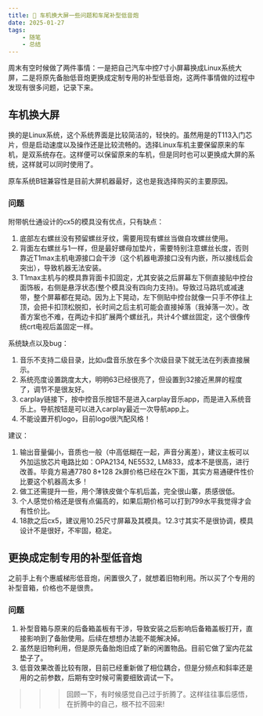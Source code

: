 ```yaml
---
title: 🤹 车机换大屏一些问题和车尾补型低音炮
date: 2025-01-27
tags: 
    - 随笔
    - 总结
---
```


周末有空时候做了两件事情：一是把自己汽车中控7寸小屏幕换成Linux系统大屏，二是将原先备胎低音炮更换成定制专用的补型低音炮，这两件事情做的过程中发现有很多问题，记录下来。

## 车机换大屏

换的是Linux系统，这个系统界面是比较简洁的，轻快的。虽然用是的T113入门芯片，但是启动速度以及操作还是比较流畅的。选择Linux车机主要保留原来的车机，是双系统存在。这样便可以保留原来的车机，但是同时也可以更换成大屏的系统，这样就可以同时使用了。

原车系统B钮兼容性是目前大屏机器最好，这也是我选择购买的主要原因。

<!--more-->

### 问题

附带帆仕通设计的cx5的模具没有优点，只有缺点：

1. 底部左右螺丝没有预留螺丝牙纹，需要用现有螺丝当做自攻螺丝使用。
2. 背面左右螺丝与1一样，但是最好螺母加垫片，需要特别注意螺丝长度，否则靠近T1max主机电源接口会干涉（这个机器电源接口没有内嵌，所以接线后会突出），导致机器无法安装。
3. T1max主机与的模具靠背面卡扣固定，尤其安装之后屏幕左下侧直接贴中控台面饰板，右侧是悬浮状态(整个模具没有四向力支持)。导致过马路坑或减速带，整个屏幕都在晃动。因为上下晃动，左下侧贴中控台就像一只手不停往上顶，会把卡扣顶松脱扣，长时间之后主机可能会直接掉落（我掉落一次）。改善方案也不难，在两边卡扣扩展两个螺丝孔，共计4个螺丝固定，这个很像传统crt电视后盖固定一样。

系统缺点以及bug：

1. 音乐不支持二级目录，比如u盘音乐放在多个次级目录下就无法在列表直接展示。
2. 系统亮度设置跳度太大，明明63已经很亮了，但设置到32接近黑屏的程度了，调节不是很友好。
3. carplay链接下，按中控音乐按钮不是进入carplay音乐app，而是进入系统音乐上。导航按钮是可以进入carplay最近一次导航app上。
4. 不能设置开机logo，目前logo很汽配风格！

建议：

1. 输出音量偏小，音质也一般（中高低糊在一起，声音分离差），建议主板可以外加运放芯片电路比如：OPA2134, NE5532, LM833，成本不是很高，进行改善。毕竟方易通7780 8+128 2k屏价格已经在2k下面，其实方易通硬件性价比要这个机器高太多！
2. 做工还需提升一些，用个薄铁皮做个车机后盖，完全很山寨，质感很低。
3. 个人感觉价格还是很有点偏高的，如果后期价格可以打到799水平我觉得才会有性价比。
4. 18款之后cx5，建议用10.25尺寸屏幕及其模具。12.3寸其实不是很协调，模具设计不是很好，不牢固，稳定。

## 更换成定制专用的补型低音炮

之前手上有个惠威梯形低音炮，闲置很久了，就想着旧物利用。所以买了个专用的补型音箱，价格也不是很贵。

### 问题

1. 补型音箱与原来的后备箱盖板有干涉，导致安装之后影响后备箱盖板打开，直接影响到了备胎使用。后续在想想办法能不能解决掉。
2. 虽然是旧物利用，但是原先备胎炮旧成了新的闲置物品。目前它做了室内花盆垫子了。
3. 低音效果改善比较有限，目前已经重新做了相位耦合，但是分频点和斜率还是用的之前参数，后期有空时候可需要细致调试一下。

>>> 回顾一下，有时候感觉自己过于折腾了。这样往往事后感悟，在折腾中的自己，根不拉不回来!
